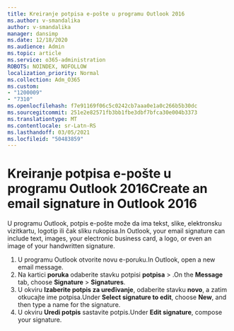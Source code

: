 ```yaml
---
title: Kreiranje potpisa e-pošte u programu Outlook 2016
ms.author: v-smandalika
author: v-smandalika
manager: dansimp
ms.date: 12/18/2020
ms.audience: Admin
ms.topic: article
ms.service: o365-administration
ROBOTS: NOINDEX, NOFOLLOW
localization_priority: Normal
ms.collection: Adm_O365
ms.custom:
- "1200009"
- "7310"
ms.openlocfilehash: f7e91169f06c5c0242cb7aaa0e1a0c266b5b30dc
ms.sourcegitcommit: 251e2e82571fb3bb1fbe3dbf7bfca30e004b3373
ms.translationtype: MT
ms.contentlocale: sr-Latn-RS
ms.lasthandoff: 03/05/2021
ms.locfileid: "50483859"
---
```

# <a name="create-an-email-signature-in-outlook-2016"></a><span data-ttu-id="4fd02-102">Kreiranje potpisa e-pošte u programu Outlook 2016</span><span class="sxs-lookup"><span data-stu-id="4fd02-102">Create an email signature in Outlook 2016</span></span>

<span data-ttu-id="4fd02-103">U programu Outlook, potpis e-pošte može da ima tekst, slike, elektronsku vizitkartu, logotip ili čak sliku rukopisa.</span><span class="sxs-lookup"><span data-stu-id="4fd02-103">In Outlook, your email signature can include text, images, your electronic business card, a logo, or even an image of your handwritten signature.</span></span>

1. <span data-ttu-id="4fd02-104">U programu Outlook otvorite novu e-poruku.</span><span class="sxs-lookup"><span data-stu-id="4fd02-104">In Outlook, open a new email message.</span></span>
2. <span data-ttu-id="4fd02-105">Na kartici **poruka** odaberite stavku potpisi **potpisa**  >  .</span><span class="sxs-lookup"><span data-stu-id="4fd02-105">On the **Message** tab, choose **Signature** > **Signatures**.</span></span>
3. <span data-ttu-id="4fd02-106">U okviru **Izaberite potpis za uređivanje**, odaberite stavku **novo**, a zatim otkucajte ime potpisa.</span><span class="sxs-lookup"><span data-stu-id="4fd02-106">Under **Select signature to edit**, choose **New**, and then type a name for the signature.</span></span>
4. <span data-ttu-id="4fd02-107">U okviru **Uredi potpis** sastavite potpis.</span><span class="sxs-lookup"><span data-stu-id="4fd02-107">Under **Edit signature**, compose your signature.</span></span>
